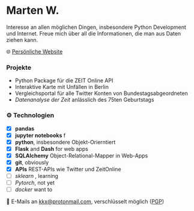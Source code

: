 # Marten W.
Interesse an allen möglichen Dingen, insbesondere Python Development und Internet. 
Freue mich über all die Informationen, die man aus Daten ziehen kann.

🌐 [Persönliche Website](skriptum.github.io)

### Projekte
- Python Package für die ZEIT Online API
- Interaktive Karte mit Unfällen in Berlin
- Vergleichsportal für alle Twitter Konten von Bundestagsabgeordneten
- *Datenanalyse der Zeit* anlässlich des 75ten Geburtstags

### ⚙️ Technologien
- [x] **pandas**
- [x] **jupyter notebooks** f
- [x] **python**, insbesondere Objekt-Orierntiert
- [x] **Flask** and **Dash** for web apps
- [x] **SQLAlchemy** Object-Relational-Mapper in Web-Apps
- [x] **git**, obviously
- [x] **APIs** REST-APIs wie Twitter und ZeitOnline
- [ ] *sklearn* , learning
- [ ] *Pytorch*, not yet
- [ ] *docker* want to

📮 E-Mails an [kkx@protonmail.com](mailto:kkx@protonmail.com), verschlüsselt möglich ([PGP](http://keyserver.pgp.com/vkd/DownloadKey.event?keyid=0xA5A1EE3F58E7DDC8)) 


